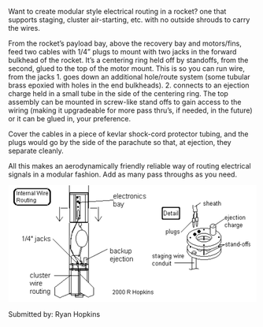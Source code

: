 Want to create modular style electrical routing in a rocket? one that supports staging, cluster air-starting, etc. with no outside shrouds to carry the wires.

From the rocket’s payload bay, above the recovery bay and motors/fins, feed two cables with 1/4” plugs to mount with two jacks in the forward bulkhead of the rocket. It’s a centering ring held off by standoffs, from the second, glued to the top of the motor mount. This is so you can run wire, from the jacks 1. goes down an additional hole/route system (some tubular brass epoxied with holes in the end bulkheads). 2. connects to an ejection charge held in a small tube in the side of the centering ring. The top assembly can be mounted in screw-like stand offs to gain access to the wiring (making it upgradeable for more pass thru’s, if needed, in the future) or it can be glued in, your preference.

Cover the cables in a piece of kevlar shock-cord protector tubing, and the plugs would go by the side of the parachute so that, at ejection, they separate cleanly.

All this makes an aerodynamically friendly reliable way of routing electrical signals in a modular fashion. Add as many pass throughs as you need.

![](/images/intwiring_diagram.gif)

Submitted by: Ryan Hopkins

